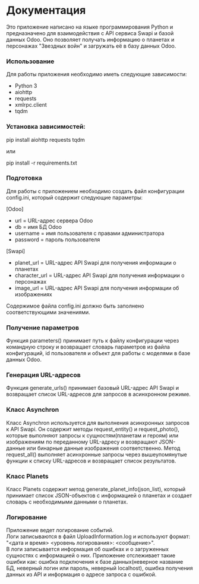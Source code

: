 # Документация

Это приложение написано на языке программирования Python и предназначено 
для взаимодействия с API сервиса Swapi и базой данных Odoo. 
Оно позволяет получать информацию о планетах и персонажах "Звездных войн" и загружать её в базу данных Odoo.

### Использование
Для работы приложения необходимо иметь следующие зависимости:
- Python 3
- aiohttp
- requests
- xmlrpc.client
- tqdm

### Установка зависимостей:
pip install aiohttp requests tqdm

или

pip install -r requirements.txt

### Подготовка
Для работы с приложением необходимо создать файл конфигурации config.ini, 
который содержит следующие параметры:

[Odoo]
* url = URL-адрес сервера Odoo
* db = имя БД Odoo
* username = имя пользователя с правами администратора
* password = пароль пользователя

[Swapi]
* planet_url = URL-адрес API Swapi для получения информации о планетах
* character_url = URL-адрес API Swapi для получения информации о персонажах
* image_url = URL-адрес API Swapi для получения информации об изображениях

Содержимое файла config.ini должно быть заполнено соответствующими значениями.

### Получение параметров
Функция parameters() принимает путь к файлу конфигурации через командную строку и возвращает словарь параметров из файла конфигураций, id пользователя и объект для работы с моделями в базе данных Odoo.

### Генерация URL-адресов
Функция generate_urls() принимает базовый URL-адрес API Swapi и 
возвращает список URL-адресов для запросов в асинхронном режиме.

### Класс Asynchron
Класс Asynchron используется для выполнения асинхронных запросов к 
API Swapi. Он содержит методы request_entity() и 
request_photo(), которые выполняют запросы к сущностям(планетам и героям) или изображениям по 
переданному URL-адресу и возвращают JSON-данные или 
бинарные данные изображения соответственно. 
Метод request_all() выполняет 
асинхронные запросы через вышеупомянутые функции к списку URL-адресов 
и возвращает список результатов.

### Класс Planets
Класс Planets содержит метод generate_planet_info(json_list), 
который принимает список JSON-объектов с информацией о планетах и 
создает словарь с необходимыми данными о планетах.

### Логирование
Приложение ведет логирование событий.<br>
Логи записываются в файл UploadInformation.log и используют формат: "<дата и время> 
<уровень логирования>: <сообщение>".<br>
В логи записывается информация об ошибках и о 
загруженных сущностях с информацией о них. Приложение отслеживает такие ошибки как:
ошибка подключения к базе данных(неверное название БД, неверный логин или пароль, неверный localhost), ошибка получения данных из API и 
информация о адресе запроса с ошибкой.
